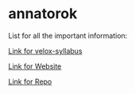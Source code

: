 # annatorok

List for all the important information:

[Link for velox-syllabus](https://github.com/annatorok/velox-syllabus)

[Link for Website](http://annatorok.github.io/)

[Link for Repo](https://github.com/annatorok/annatorok.github.io)

